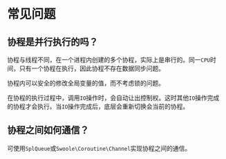 # 常见问题

协程是并行执行的吗？
-----
协程与线程不同，在一个进程内创建的多个协程，实际上是串行的。同一`CPU`时间，只有一个协程在执行，因此协程不存在数据同步问题。

协程内可以安全的修改全局变量的值，而不考虑锁的问题。

在协程的执行过程中，调用`IO`操作时，会自动让出控制权。这时其他`IO`操作完成的协程才会执行。当`IO`操作完成后，底层会重新切换会当前的协程。

协程之间如何通信？
----
可使用`SplQueue`或`Swoole\Coroutine\Channel`实现协程之间的通信。



